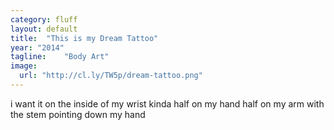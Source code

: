 ```yaml
---
category: fluff
layout: default
title:  "This is my Dream Tattoo"
year: "2014"
tagline:    "Body Art"
image:
  url: "http://cl.ly/TW5p/dream-tattoo.png"
---
```

i want it on the inside of my wrist kinda half on my hand half on my arm with the stem pointing down my hand
